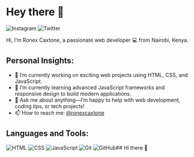 # Hey there 👋

![Instagram](https://img.shields.io/badge/Instagram-Follow%20Me-E4405F?logo=instagram&style=social) ![Twitter](https://img.shields.io/badge/Twitter-Follow%20Me-1DA1F2?logo=twitter&style=social)

Hi, I’m Ronex Caxtone, a passionate web developer 💻 from Nairobi, Kenya.

##  Personal Insights:

- 🌱 I’m currently working on exciting web projects using HTML, CSS, and JavaScript.
- 🌿 I’m currently learning advanced JavaScript frameworks and responsive design to build modern applications.
- 💬 Ask me about anything—I’m happy to help with web development, coding tips, or tech projects!
- 📫 How to reach me: [@ronexcaxtone](mailto:ronexcaxtone5@gmail.com)

## Languages and Tools:

![HTML](https://img.shields.io/badge/HTML5-E34F26?style=for-the-badge&logo=html5&logoColor=white)
![CSS](https://img.shields.io/badge/CSS3-1572B6?style=for-the-badge&logo=css3&logoColor=white)
![JavaScript](https://img.shields.io/badge/JavaScript-F7DF1E?style=for-the-badge&logo=javascript&logoColor=black)
![Git](https://img.shields.io/badge/Git-F05032?style=for-the-badge&logo=git&logoColor=white)
![GitHub](https://img.shields.io/badge/GitHub-100000?style=for-the-badge&logo=github&logoColor=white)## Hi there 👋

<!--
**Ronex-lab/Ronex-lab** is a ✨ _special_ ✨ repository because its `README.md` (this file) appears on your GitHub profile.

Here are some ideas to get you started:

- 🔭 I’m currently working on ...
- 🌱 I’m currently learning ...
- 👯 I’m looking to collaborate on ...
- 🤔 I’m looking for help with ...
- 💬 Ask me about ...
- 📫 How to reach me: ...
- 😄 Pronouns: ...
- ⚡ Fun fact: ...
-->
